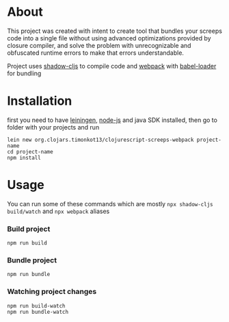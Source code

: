 # About
  This project was created with intent to create tool that bundles your screeps code into a single file without using advanced optimizations provided by closure compiler,
  and solve the problem with unrecognizable and obfuscated runtime errors to make that errors understandable.
  
  Project uses [shadow-cljs](https://github.com/thheller/shadow-cljs) to compile code and [webpack](https://github.com/webpack/webpack) with [babel-loader](https://webpack.js.org/loaders/babel-loader/) for bundling
  
# Installation
  first you need to have [leiningen](https://leiningen.org/), [node-js](https://nodejs.org/en/)
   and java SDK installed, then go to folder with your projects and run
  ```
  lein new org.clojars.timonkot13/clojurescript-screeps-webpack project-name
  cd project-name
  npm install
  ```
# Usage
  You can run some of these commands which are mostly ``npx shadow-cljs build/watch`` and ``npx webpack`` aliases
  ### Build project
  ```
  npm run build
  ```
  ### Bundle project
  ```
  npm run bundle
  ```
  ### Watching project changes
  ```
  npm run build-watch
  npm run bundle-watch
  ```
  
